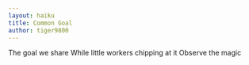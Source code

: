 ```yaml
---
layout: haiku
title: Common Goal
author: tiger9800
---
```


The goal we share
While little workers chipping at it
Observe the magic
